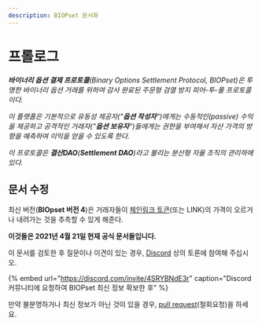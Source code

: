 ```yaml
---
description: BIOPset 문서화
---
```


# 프롤로그

_**바이너리 옵션 결제 프로토콜**\(Binary Options Settlement Protocol, BIOPset\)은 투명한 바이너리 옵션 거래를 위하여 감사 완료된 주문형 검열 방지 피어-투-풀 프로토콜이다._

_이 플랫폼은 기본적으로 유동성 제공자\("**옵션 작성자**"\)에게는 수동적인\(passive\) 수익을 제공하고 공격적인 거래자\("**옵션 보유자**"\)들에게는 권한을 부여해서 자산 가격의 방향을 예측하여 이익을 얻을 수 있도록 한다._

_이 프로토콜은 **결산DAO**\(**Settlement DAO**\)라고 불리는 분산형 자율 조직의 관리하에 있다._

## 문서 수정

최신 버전\(**BIOpset 버전 4**\)은 거래자들이 [체인링크 토큰](https://www.coingecko.com/en/coins/chainlink)\(또는 LINK\)의 가격이 오르거나 내려가는 것을 추측할 수 있게 해준다. 

**이것들은 2021년 4월 21일 현재 공식 문서들입니다.** 

이 문서를 검토한 후 질문이나 이견이 있는 경우, [Discord](https://discord.gg/4SRYBNdE3r) 상의 토론에 참여해 주십시오.

{% embed url="https://discord.com/invite/4SRYBNdE3r" caption="Discord 커뮤니티에 요청하여 BIOPset 최신 정보 확보한 후" %}

만약 불분명하거나 최신 정보가 아닌 것이 있을 경우, [pull request](https://github.com/munair/biopset-documentation/blob/main/WELCOME.md)\(철회요청\)을 하세요.

